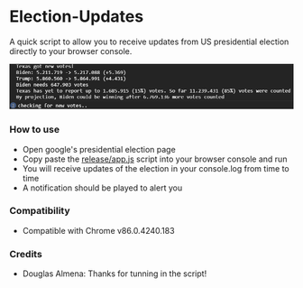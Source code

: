 # Election-Updates

A quick script to allow you to receive updates from US presidential election directly to your browser console.

![Log](https://raw.githubusercontent.com/miguelcjalmeida/election-updates/main/assets/console.example.png)

### How to use

- Open google's presidential election page
- Copy paste the [release/app.js](https://raw.githubusercontent.com/miguelcjalmeida/election-updates/main/release/app.js) script into your browser console and run
- You will receive updates of the election in your console.log from time to time
- A notification should be played to alert you

### Compatibility

- Compatible with Chrome v86.0.4240.183

### Credits

- Douglas Almena: Thanks for tunning in the script!
